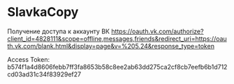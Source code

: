 # SlavkaCopy

Получение доступа к аккаунту ВК
https://oauth.vk.com/authorize?client_id=4828111&scope=offline,messages,friends&redirect_uri=https://oauth.vk.com/blank.html&display=page&v=%205.24&response_type=token

Access Token:
b574f1a4d8606febb7ff3fa8653b58c8ee2ab63dd275ca2cf8cb7eefb6b1d712cd03ad31c34f83929ef27